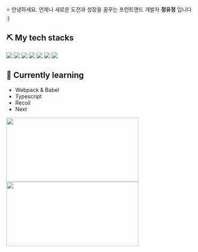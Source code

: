 <p>
  ⭐ 안녕하세요. 언제나 새로운 도전과 성장을 꿈꾸는 프런트앤드 개발자 <b>정유정</b> 입니다 :)
</p>

⛏️ My tech stacks
--

<img src="https://img.shields.io/badge/HTML5-E34F26?style=flat-square&logo=HTML5&logoColor=white"/></a> 
<img src="https://img.shields.io/badge/CSS3-1572B6?style=flat-square&logo=CSS3&logoColor=white"/></a>
<img src="https://img.shields.io/badge/JavaScript-F7DF1E?style=flat-square&logo=JavaScript&logoColor=white"/></a>
<img src="https://img.shields.io/badge/TypeScript-3178C6?style=flat-square&logo=TypeScript&logoColor=white"/></a>
<img src="https://img.shields.io/badge/React-61DAFB?style=flat-square&logo=React&logoColor=white"/></a>
<img src="https://img.shields.io/badge/Redux-764ABC?style=flat-square&logo=Redux&logoColor=white"/></a>
<img src="https://img.shields.io/badge/StyledComponents-DB7093?style=flat-square&logo=styledComponents&logoColor=white"/></a>


🌱 Currently learning
--
- Webpack & Babel
- Typescript
- Recoil
- Next

<div>

  <img align="center" height='170' width='350' src="https://github-readme-stats.vercel.app/api?username=dbwjd5864&show_icons=true&theme=buefy" />
  <img align="center" height='170' width='350' src="https://github-readme-stats.vercel.app/api/top-langs/?username=dbwjd5864&layout=compact" />
  
</div>


<!--
**dbwjd5864/dbwjd5864** is a ✨ _special_ ✨ repository because its `README.md` (this file) appears on your GitHub profile.

Here are some ideas to get you started:

- 🔭 I’m currently working on ...
- 🌱 I’m currently learning ...
- 👯 I’m looking to collaborate on ...
- 🤔 I’m looking for help with ...
- 💬 Ask me about ...
- 📫 How to reach me: ...
- 😄 Pronouns: ...
- ⚡ Fun fact: ...
-->

